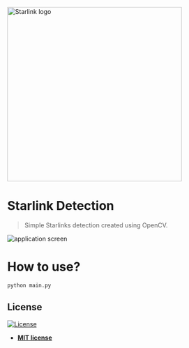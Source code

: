 <a href="https://www.starlink.com"><img src="https://upload.wikimedia.org/wikipedia/commons/a/a8/Starlink_Logo.svg" width="400px" title="Starlink logo" alt="Starlink logo"></a>

# Starlink Detection

> Simple Starlinks detection created using OpenCV.

![application screen](https://i.imgur.com/MgaP5ej.png)

# How to use?

```bash
python main.py
```

## License

[![License](http://img.shields.io/:license-mit-blue.svg?style=flat-square)](http://badges.mit-license.org)

- **[MIT license](http://opensource.org/licenses/mit-license.php)**
